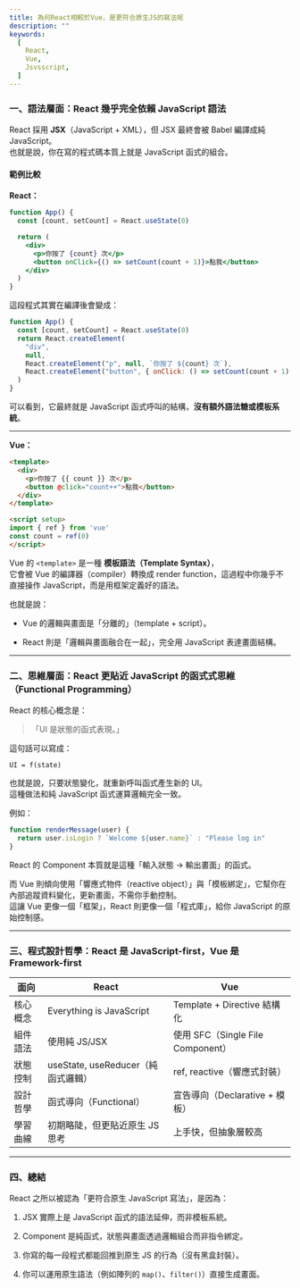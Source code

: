 ```yaml
---
title: 為何React相較於Vue，是更符合原生JS的寫法呢
description: ""
keywords:
  [
    React,
    Vue,
    Jsvsscript,
  ]
---
```


### 一、語法層面：React 幾乎完全依賴 JavaScript 語法

React 採用 **JSX**（JavaScript + XML），但 JSX 最終會被 Babel 編譯成純 JavaScript。\
也就是說，你在寫的程式碼本質上就是 JavaScript 函式的組合。

#### 範例比較

**React：**

```jsx
function App() {
  const [count, setCount] = React.useState(0)

  return (
    <div>
      <p>你按了 {count} 次</p>
      <button onClick={() => setCount(count + 1)}>點我</button>
    </div>
  )
}
```

這段程式其實在編譯後會變成：

```javascript
function App() {
  const [count, setCount] = React.useState(0)
  return React.createElement(
    "div",
    null,
    React.createElement("p", null, `你按了 ${count} 次`),
    React.createElement("button", { onClick: () => setCount(count + 1) }, "點我")
  )
}
```

可以看到，它最終就是 JavaScript 函式呼叫的結構，**沒有額外語法糖或模板系統**。

---

**Vue：**

```html
<template>
  <div>
    <p>你按了 {{ count }} 次</p>
    <button @click="count++">點我</button>
  </div>
</template>

<script setup>
import { ref } from 'vue'
const count = ref(0)
</script>
```

Vue 的 `<template>` 是一種 **模板語法（Template Syntax）**，\
它會被 Vue 的編譯器（compiler）轉換成 render function，這過程中你幾乎不直接操作 JavaScript，而是用框架定義好的語法。

也就是說：

- Vue 的邏輯與畫面是「分離的」（template + script）。

- React 則是「邏輯與畫面融合在一起」，完全用 JavaScript 表達畫面結構。

---

### 二、思維層面：React 更貼近 JavaScript 的函式式思維（Functional Programming）

React 的核心概念是：

> 「UI 是狀態的函式表現。」

這句話可以寫成：

```
UI = f(state)
```

也就是說，只要狀態變化，就重新呼叫函式產生新的 UI。\
這種做法和純 JavaScript 函式運算邏輯完全一致。

例如：

```jsx
function renderMessage(user) {
  return user.isLogin ? `Welcome ${user.name}` : "Please log in"
}
```

React 的 Component 本質就是這種「輸入狀態 → 輸出畫面」的函式。

而 Vue 則傾向使用「響應式物件（reactive object）」與「模板綁定」，它幫你在內部追蹤資料變化，更新畫面，不需你手動控制。\
這讓 Vue 更像一個「框架」，React 則更像一個「程式庫」，給你 JavaScript 的原始控制感。

---

### 三、程式設計哲學：React 是 JavaScript-first，Vue 是 Framework-first

| 面向 | React | Vue | 
|---|---|---|
| 核心概念 | Everything is JavaScript | Template + Directive 結構化 | 
| 組件語法 | 使用純 JS/JSX | 使用 SFC（Single File Component） | 
| 狀態控制 | useState, useReducer（純函式邏輯） | ref, reactive（響應式封裝） | 
| 設計哲學 | 函式導向（Functional） | 宣告導向（Declarative + 模板） | 
| 學習曲線 | 初期略陡，但更貼近原生 JS 思考 | 上手快，但抽象層較高 | 

---

### 四、總結

React 之所以被認為「更符合原生 JavaScript 寫法」，是因為：

1. JSX 實際上是 JavaScript 函式的語法延伸，而非模板系統。

2. Component 是純函式，狀態與畫面透過邏輯組合而非指令綁定。

3. 你寫的每一段程式都能回推到原生 JS 的行為（沒有黑盒封裝）。

4. 你可以運用原生語法（例如陣列的 `map()`、`filter()`）直接生成畫面。